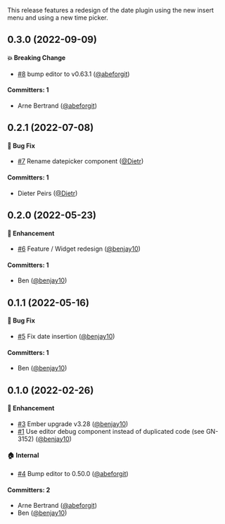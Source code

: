 
This release features a redesign of the date plugin using the new insert menu and using a new time picker.


## 0.3.0 (2022-09-09)

#### :boom: Breaking Change
* [#8](https://github.com/lblod/ember-rdfa-editor-rdfa-date-plugin/pull/8) bump editor to v0.63.1 ([@abeforgit](https://github.com/abeforgit))

#### Committers: 1
- Arne Bertrand ([@abeforgit](https://github.com/abeforgit))


## 0.2.1 (2022-07-08)

#### :bug: Bug Fix
* [#7](https://github.com/lblod/ember-rdfa-editor-rdfa-date-plugin/pull/7) Rename datepicker component ([@Dietr](https://github.com/Dietr))

#### Committers: 1
- Dieter Peirs ([@Dietr](https://github.com/Dietr))

## 0.2.0 (2022-05-23)

#### :rocket: Enhancement
* [#6](https://github.com/lblod/ember-rdfa-editor-rdfa-date-plugin/pull/6) Feature / Widget redesign ([@benjay10](https://github.com/benjay10))

#### Committers: 1
- Ben ([@benjay10](https://github.com/benjay10))


## 0.1.1 (2022-05-16)

#### :bug: Bug Fix
* [#5](https://github.com/lblod/ember-rdfa-editor-rdfa-date-plugin/pull/5) Fix date insertion ([@benjay10](https://github.com/benjay10))

#### Committers: 1
- Ben ([@benjay10](https://github.com/benjay10))

## 0.1.0 (2022-02-26)

#### :rocket: Enhancement
* [#3](https://github.com/lblod/ember-rdfa-editor-rdfa-date-plugin/pull/3) Ember upgrade v3.28 ([@benjay10](https://github.com/benjay10))
* [#1](https://github.com/lblod/ember-rdfa-editor-rdfa-date-plugin/pull/1) Use editor debug component instead of duplicated code (see GN-3152) ([@benjay10](https://github.com/benjay10))

#### :house: Internal
* [#4](https://github.com/lblod/ember-rdfa-editor-rdfa-date-plugin/pull/4) Bump editor to 0.50.0 ([@abeforgit](https://github.com/abeforgit))

#### Committers: 2
- Arne Bertrand ([@abeforgit](https://github.com/abeforgit))
- Ben ([@benjay10](https://github.com/benjay10))

